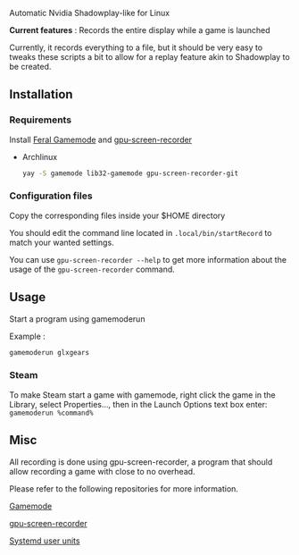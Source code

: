 Automatic Nvidia Shadowplay-like for Linux

**Current features** : Records the entire display while a game is launched

Currently, it records everything to a file, but it should be very easy to tweaks these scripts a bit to allow for a replay feature akin to Shadowplay to be created.
## Installation
### Requirements
Install [Feral Gamemode](https://github.com/FeralInteractive/gamemode) and [gpu-screen-recorder](https://git.dec05eba.com/gpu-screen-recorder/about/)

* Archlinux
  ```sh
  yay -S gamemode lib32-gamemode gpu-screen-recorder-git 
  ```
### Configuration files
Copy the corresponding files inside your $HOME directory

You should edit the command line located in `.local/bin/startRecord` to match your wanted settings.

You can use `gpu-screen-recorder --help` to get more information about the usage of the `gpu-screen-recorder` command.

## Usage

Start a program using gamemoderun

Example : 
```sh
gamemoderun glxgears
```

### Steam

To make Steam start a game with gamemode, right click the game in the Library, select Properties..., then in the Launch Options text box enter:
`gamemoderun %command%`


## Misc

All recording is done using gpu-screen-recorder, a program that should allow recording a game with close to no overhead.



Please refer to the following repositories for more information.

[Gamemode](https://github.com/FeralInteractive/gamemode)

[gpu-screen-recorder](https://git.dec05eba.com/gpu-screen-recorder/about/)

[Systemd user units](https://wiki.archlinux.org/title/Systemd/User)
